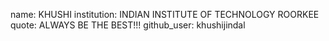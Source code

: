 name: KHUSHI
institution: INDIAN INSTITUTE OF TECHNOLOGY ROORKEE
quote: ALWAYS BE THE BEST!!!
github_user: khushijindal
